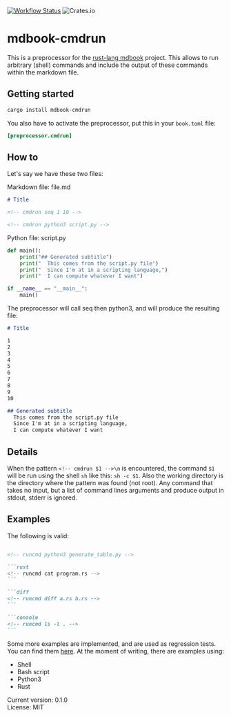 [![Workflow Status](https://github.com/FauconFan/mdbook-cmdrun/actions/workflows/main.yml/badge.svg)](https://github.com/FauconFan/mdbook-cmdrun/actions?query=workflow%3A%22main%22)
![Crates.io](https://img.shields.io/crates/l/mdbook-cmdrun)

# mdbook-cmdrun

This is a preprocessor for the [rust-lang mdbook](https://github.com/rust-lang/mdBook) project. This allows to run arbitrary (shell) commands and include the output of these commands within the markdown file.

## Getting started

```sh
cargo install mdbook-cmdrun
```

You also have to activate the preprocessor, put this in your `book.toml` file:
```toml
[preprocessor.cmdrun]
```

## How to

Let's say we have these two files:

Markdown file: file.md
```markdown
# Title

<!-- cmdrun seq 1 10 -->

<!-- cmdrun python3 script.py -->

```

Python file: script.py
```python
def main():
    print("## Generated subtitle")
    print("  This comes from the script.py file")
    print("  Since I'm at in a scripting language,")
    print("  I can compute whatever I want")

if __name__ == "__main__":
    main()

```

The preprocessor will call seq then python3, and will produce the resulting file:

```markdown
# Title

1
2
3
4
5
6
7
8
9
10

## Generated subtitle
  This comes from the script.py file
  Since I'm at in a scripting language,
  I can compute whatever I want


```

## Details

When the pattern `<!-- cmdrun $1 -->\n` is encountered, the command `$1` will be run using the shell `sh` like this: `sh -c $1`.
Also the working directory is the directory where the pattern was found (not root).
Any command that takes no input, but a list of command lines arguments and produce output in stdout, stderr is ignored.

## Examples

The following is valid:

````markdown

<!-- runcmd python3 generate_table.py -->

```rust
<!-- runcmd cat program.rs -->
```

```diff
<!-- runcmd diff a.rs b.rs -->
```

```console
<!-- runcmd ls -l . -->
```
````

Some more examples are implemented, and are used as regression tests. You can find them [here](https://github.com/FauconFan/mdbook-cmdrun/tree/master/tests/regression/).
At the moment of writing, there are examples using:
- Shell
- Bash script
- Python3
- Rust


Current version: 0.1.0  
License: MIT
